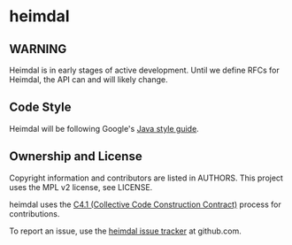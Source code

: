 # heimdal

## WARNING

Heimdal is in early stages of active development. Until we define RFCs for
Heimdal, the API can and will likely change.

## Code Style

Heimdal will be following Google's
[Java style guide](http://google.github.io/styleguide/javaguide.html).

## Ownership and License

Copyright information and contributors are listed in AUTHORS. This project uses
the MPL v2 license, see LICENSE.

heimdal uses the
[C4.1 (Collective Code Construction Contract)](http://rfc.zeromq.org/spec:22)
process for contributions.

To report an issue, use the
[heimdal issue tracker](https://github.com/EMAXio/heimdal/issues) at
github.com.

